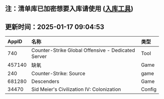 ## 注：清单库已加密想要入库请使用 ([入库工具](https://github.com/BlankTMing/ManifestAutoUpdate/releases))

## 更新时间：2025-01-17 09:04:53
| AppID | 名称 | 类型  |
| :-------------------- | :----------------------------- | :----------- |
| 740 | Counter-Strike Global Offensive - Dedicated Server| Tool |
| 457140 | 缺氧| Game |
| 240 | Counter-Strike: Source| game |
| 681280 | Descenders| Game |
| 34470 | Sid Meier's Civilization IV: Colonization| Config |
